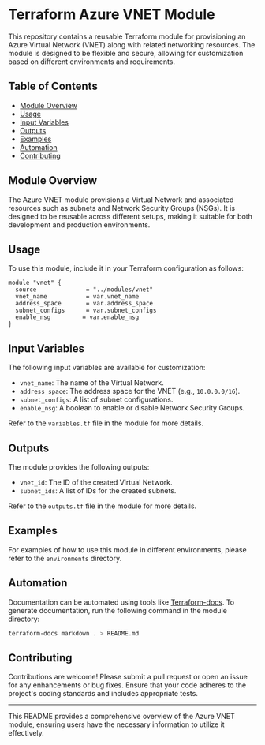 # Terraform Azure VNET Module

This repository contains a reusable Terraform module for provisioning an Azure Virtual Network (VNET) along with related networking resources. The module is designed to be flexible and secure, allowing for customization based on different environments and requirements.

## Table of Contents

- [Module Overview](#module-overview)
- [Usage](#usage)
- [Input Variables](#input-variables)
- [Outputs](#outputs)
- [Examples](#examples)
- [Automation](#automation)
- [Contributing](#contributing)

## Module Overview

The Azure VNET module provisions a Virtual Network and associated resources such as subnets and Network Security Groups (NSGs). It is designed to be reusable across different setups, making it suitable for both development and production environments.

## Usage

To use this module, include it in your Terraform configuration as follows:

```hcl
module "vnet" {
  source              = "../modules/vnet"
  vnet_name           = var.vnet_name
  address_space       = var.address_space
  subnet_configs      = var.subnet_configs
  enable_nsg         = var.enable_nsg
}
```

## Input Variables

The following input variables are available for customization:

- `vnet_name`: The name of the Virtual Network.
- `address_space`: The address space for the VNET (e.g., `10.0.0.0/16`).
- `subnet_configs`: A list of subnet configurations.
- `enable_nsg`: A boolean to enable or disable Network Security Groups.

Refer to the `variables.tf` file in the module for more details.

## Outputs

The module provides the following outputs:

- `vnet_id`: The ID of the created Virtual Network.
- `subnet_ids`: A list of IDs for the created subnets.

Refer to the `outputs.tf` file in the module for more details.

## Examples

For examples of how to use this module in different environments, please refer to the `environments` directory.

## Automation

Documentation can be automated using tools like [Terraform-docs](https://github.com/terraform-docs/terraform-docs). To generate documentation, run the following command in the module directory:

```bash
terraform-docs markdown . > README.md
```

## Contributing

Contributions are welcome! Please submit a pull request or open an issue for any enhancements or bug fixes. Ensure that your code adheres to the project's coding standards and includes appropriate tests.

---

This README provides a comprehensive overview of the Azure VNET module, ensuring users have the necessary information to utilize it effectively.